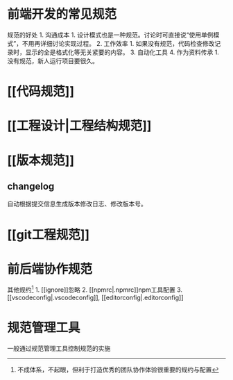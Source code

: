 # 前端开发的常见规范
规范的好处
	1. 沟通成本
		1. 设计模式也是一种规范。讨论时可直接说“使用单例模式”，不用再详细讨论实现过程。
	2. 工作效率
		1. 如果没有规范，代码检查修改记录时，显示的全是格式化等无关紧要的内容。
	3. 自动化工具
	4. 作为资料传承
		1. 没有规范，新人运行项目要很久。
# [[代码规范]] 
# [[工程设计|工程结构规范]] 
# [[版本规范]] 
## changelog
自动根据提交信息生成版本修改日志、修改版本号。

# [[git工程规范]] 
# 前后端协作规范
其他规约[^1] 
	1. [[ignore]]忽略
	2. [[npmrc|.npmrc]]npm工具配置
	3. [[vscodeconfig|.vscodeconfig]], [[editorconfig|.editorconfig]] 


# 规范管理工具
一般通过规范管理工具控制规范的实施

[^1]: 不成体系，不起眼，但利于打造优秀的团队协作体验很重要的规约与配置